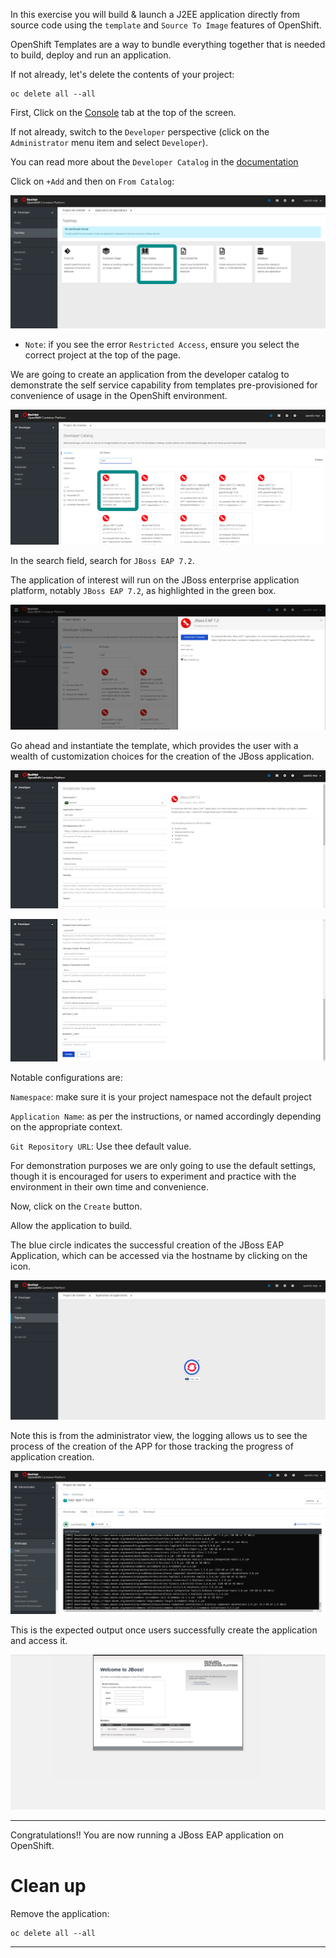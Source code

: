 In this exercise you will build & launch a J2EE application directly from source code using the ``template`` and ``Source To Image`` features of OpenShift. 

OpenShift Templates are a way to bundle everything together that is needed to build, deploy and run an application. 

If not already, let's  delete the contents of your project:

```execute
oc delete all --all
```

First, Click on the [Console](%console_url%) tab at the top of the screen. 

If not already, switch to the ``Developer`` perspective (click on the ``Administrator`` menu item and select ``Developer``). 

You can read more about the ``Developer Catalog`` in the [documentation](https://docs.openshift.com/container-platform/4.2/applications/application-life-cycle-management/odc-creating-applications-using-developer-perspective.html#odc-creating-applications-using-developer-perspective) 

Click on  ``+Add`` and then on ``From Catalog``:

<!--
Click on * [+Add](%console_url%/k8s/ns/%project_namespace%/add) and then on ``From Catalog``:
-->

![Creating an application using the Developer CATALOG option](images/image10.png)

  - ``Note``: if you see the error ``Restricted Access``, ensure you select the correct project at the top of the page. 

We are going to create an application from the developer catalog to demonstrate the self service capability from templates pre-provisioned for convenience of usage in the OpenShift environment.

![Select JBoss EAP 7.2 as the builder image](images/image11.png)

In the search field, search for ``JBoss EAP 7.2``. 

The application of interest will run on the JBoss enterprise application platform, notably ``JBoss EAP 7.2``, as highlighted in the green box. 

![Instantiating the template for the JBoss EAP 7.2 Application](images/image12.png)

Go ahead and instantiate the template, which provides the user with a wealth of customization choices for the creation of the JBoss application. 

![Configurations for creating JBoss EAP Application 1](images/image13.png)

![Configurations for creating JBoss EAP Application 2](images/image14.png)

Notable configurations are:

``Namespace``: make sure it is your project namespace not the default project

``Application Name``: as per the instructions, or named accordingly depending on the appropriate context.

``Git Repository URL``: Use thee default value.

<!--
> and users are welcomed to use a Git Repo of their choice which works in the creation of the application. 
-->

For demonstration purposes we are only going to use the default settings, though it is encouraged for users to experiment and practice with the environment in their own time and convenience. 

Now, click on the ``Create`` button.

Allow the application to build. 

The blue circle indicates the successful creation of the JBoss EAP Application, which can be accessed via the hostname by clicking on the icon. 

![JBoss EAP Application has been successfully built](images/image16.png)



Note this is from the administrator view, the logging allows us to see the process of the creation of the APP for those tracking the progress of application creation. 

![Inspecting build process for JBoss EAP Application](images/image15.png)


This is the expected output once users successfully create the application and access it. 


![JBoss EAP](images/image17.png)

---

Congratulations!! You are now running a JBoss EAP application on OpenShift.

# Clean up

Remove the application:

```execute
oc delete all --all
```


---

<!--
Console links:

* [Pods](%console_url%/k8s/ns/%project_namespace%/pods) - Shows your running pods in your project. 
* [Build Configs](%console_url%/k8s/ns/%project_namespace%/buildconfigs) - resources that build your application images.
* [Deployment Configs](%console_url%/k8s/ns/%project_namespace%/deploymentconfigs) - resources that manage the lifecycle of your application.
* [Routes](%console_url%/k8s/ns/%project_namespace%/routes) - resources that allow access to your applicatin from the external network.
* [Topology](%console_url%/k8s/ns/%project_namespace%/topology)  # broken
-->
